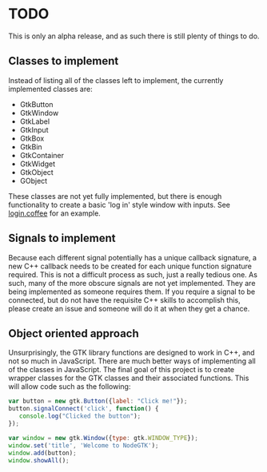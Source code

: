 TODO
====

This is only an alpha release, and as such there is still plenty of things to do.

Classes to implement
--------------------

Instead of listing all of the classes left to implement, the currently implemented classes are:

* GtkButton
* GtkWindow
* GtkLabel
* GtkInput
* GtkBox
* GtkBin
* GtkContainer
* GtkWidget
* GtkObject
* GObject

These classes are not yet fully implemented, but there is enough functionality to create a basic 'log in' style window with inputs. See [login.coffee][] for an example.

[login.coffee]: https://github.com/maelstrom/node-gtk/blog/master/examples/login.coffee

Signals to implement
--------------------

Because each different signal potentially has a unique callback signature, a new C++ callback needs to be created for each unique function signature required. This is not a difficult process as such, just a really tedious one. As such, many of the more obscure signals are not yet implemented. They are being implemented as someone requires them. If you require a signal to be connected, but do not have the requisite C++ skills to accomplish this, please create an issue and someone will do it at when they get a chance.

Object oriented approach
------------------------

Unsurprisingly, the GTK library functions are designed to work in C++, and not so much in JavaScript. There are much better ways of implementing all of the classes in JavaScript. The final goal of this project is to create wrapper classes for the GTK classes and their associated functions. This will allow code such as the following:

```js
var button = new gtk.Button({label: "Click me!"});
button.signalConnect('click', function() {
   console.log("Clicked the button");
});

var window = new gtk.Window({type: gtk.WINDOW_TYPE});
window.set('title', 'Welcome to NodeGTK');
window.add(button);
window.showAll();
```
